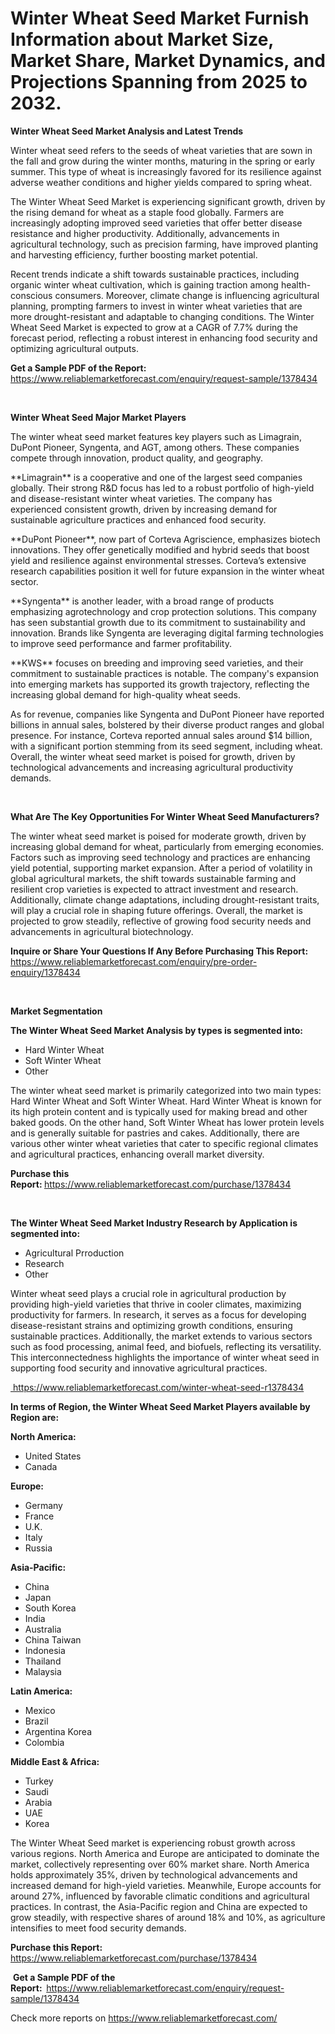 <p><h1>Winter Wheat Seed Market Furnish Information about Market Size, Market Share, Market Dynamics, and Projections Spanning from 2025 to 2032.</h1></p><p><strong>Winter Wheat Seed Market Analysis and Latest Trends</strong></p>
<p><p>Winter wheat seed refers to the seeds of wheat varieties that are sown in the fall and grow during the winter months, maturing in the spring or early summer. This type of wheat is increasingly favored for its resilience against adverse weather conditions and higher yields compared to spring wheat.</p><p>The Winter Wheat Seed Market is experiencing significant growth, driven by the rising demand for wheat as a staple food globally. Farmers are increasingly adopting improved seed varieties that offer better disease resistance and higher productivity. Additionally, advancements in agricultural technology, such as precision farming, have improved planting and harvesting efficiency, further boosting market potential.</p><p>Recent trends indicate a shift towards sustainable practices, including organic winter wheat cultivation, which is gaining traction among health-conscious consumers. Moreover, climate change is influencing agricultural planning, prompting farmers to invest in winter wheat varieties that are more drought-resistant and adaptable to changing conditions. The Winter Wheat Seed Market is expected to grow at a CAGR of 7.7% during the forecast period, reflecting a robust interest in enhancing food security and optimizing agricultural outputs.</p></p>
<p><strong>Get a Sample PDF of the Report:&nbsp;</strong> <a href="https://www.reliablemarketforecast.com/enquiry/request-sample/1378434?utm_campaign=3203&utm_medium=2&utm_source=Github&utm_content=ia&utm_term=30032025&utm_id=winter-wheat-seed">https://www.reliablemarketforecast.com/enquiry/request-sample/1378434</a></p>
<p>&nbsp;</p>
<p><strong>Winter Wheat Seed Major Market Players</strong></p>
<p><p>The winter wheat seed market features key players such as Limagrain, DuPont Pioneer, Syngenta, and AGT, among others. These companies compete through innovation, product quality, and geography.</p><p>**Limagrain** is a cooperative and one of the largest seed companies globally. Their strong R&D focus has led to a robust portfolio of high-yield and disease-resistant winter wheat varieties. The company has experienced consistent growth, driven by increasing demand for sustainable agriculture practices and enhanced food security.</p><p>**DuPont Pioneer**, now part of Corteva Agriscience, emphasizes biotech innovations. They offer genetically modified and hybrid seeds that boost yield and resilience against environmental stresses. Corteva’s extensive research capabilities position it well for future expansion in the winter wheat sector.</p><p>**Syngenta** is another leader, with a broad range of products emphasizing agrotechnology and crop protection solutions. This company has seen substantial growth due to its commitment to sustainability and innovation. Brands like Syngenta are leveraging digital farming technologies to improve seed performance and farmer profitability.</p><p>**KWS** focuses on breeding and improving seed varieties, and their commitment to sustainable practices is notable. The company's expansion into emerging markets has supported its growth trajectory, reflecting the increasing global demand for high-quality wheat seeds.</p><p>As for revenue, companies like Syngenta and DuPont Pioneer have reported billions in annual sales, bolstered by their diverse product ranges and global presence. For instance, Corteva reported annual sales around $14 billion, with a significant portion stemming from its seed segment, including wheat. Overall, the winter wheat seed market is poised for growth, driven by technological advancements and increasing agricultural productivity demands.</p></p>
<p>&nbsp;</p>
<p><strong>What Are The Key Opportunities For Winter Wheat Seed Manufacturers?</strong></p>
<p><p>The winter wheat seed market is poised for moderate growth, driven by increasing global demand for wheat, particularly from emerging economies. Factors such as improving seed technology and practices are enhancing yield potential, supporting market expansion. After a period of volatility in global agricultural markets, the shift towards sustainable farming and resilient crop varieties is expected to attract investment and research. Additionally, climate change adaptations, including drought-resistant traits, will play a crucial role in shaping future offerings. Overall, the market is projected to grow steadily, reflective of growing food security needs and advancements in agricultural biotechnology.</p></p>
<p><strong>Inquire or Share Your Questions If Any Before Purchasing This Report:</strong> <a href="https://www.reliablemarketforecast.com/enquiry/pre-order-enquiry/1378434?utm_campaign=3203&utm_medium=2&utm_source=Github&utm_content=ia&utm_term=30032025&utm_id=winter-wheat-seed">https://www.reliablemarketforecast.com/enquiry/pre-order-enquiry/1378434</a></p>
<p>&nbsp;</p>
<p><strong>Market Segmentation</strong></p>
<p><strong>The Winter Wheat Seed Market Analysis by types is segmented into:</strong></p>
<p><ul><li>Hard Winter Wheat</li><li>Soft Winter Wheat</li><li>Other</li></ul></p>
<p><p>The winter wheat seed market is primarily categorized into two main types: Hard Winter Wheat and Soft Winter Wheat. Hard Winter Wheat is known for its high protein content and is typically used for making bread and other baked goods. On the other hand, Soft Winter Wheat has lower protein levels and is generally suitable for pastries and cakes. Additionally, there are various other winter wheat varieties that cater to specific regional climates and agricultural practices, enhancing overall market diversity.</p></p>
<p><strong>Purchase this Report:&nbsp;</strong><a href="https://www.reliablemarketforecast.com/purchase/1378434?utm_campaign=3203&utm_medium=2&utm_source=Github&utm_content=ia&utm_term=30032025&utm_id=winter-wheat-seed">https://www.reliablemarketforecast.com/purchase/1378434</a></p>
<p>&nbsp;</p>
<p><strong>The Winter Wheat Seed Market Industry Research by Application is segmented into:</strong></p>
<p><ul><li>Agricultural Prroduction</li><li>Research</li><li>Other</li></ul></p>
<p><p>Winter wheat seed plays a crucial role in agricultural production by providing high-yield varieties that thrive in cooler climates, maximizing productivity for farmers. In research, it serves as a focus for developing disease-resistant strains and optimizing growth conditions, ensuring sustainable practices. Additionally, the market extends to various sectors such as food processing, animal feed, and biofuels, reflecting its versatility. This interconnectedness highlights the importance of winter wheat seed in supporting food security and innovative agricultural practices.</p></p>
<p><a href="https://www.reliablemarketforecast.com/winter-wheat-seed-r1378434?utm_campaign=3203&utm_medium=2&utm_source=Github&utm_content=ia&utm_term=30032025&utm_id=winter-wheat-seed">&nbsp;https://www.reliablemarketforecast.com/winter-wheat-seed-r1378434</a></p>
<p><strong>In terms of Region, the Winter Wheat Seed Market Players available by Region are:</strong></p>
<p>
    <p> <strong> North America: </strong>
        <ul>
            <li>United States</li>
            <li>Canada</li>
        </ul>
        </p> 
    <p> <strong> Europe: </strong>
        <ul>
            <li>Germany</li>
            <li>France</li>
            <li>U.K.</li>
            <li>Italy</li>
            <li>Russia</li>
        </ul>
        </p> 
    <p> <strong> Asia-Pacific: </strong>
        <ul>
            <li>China</li>
            <li>Japan</li>
            <li>South Korea</li>
            <li>India</li>
            <li>Australia</li>
            <li>China Taiwan</li>
            <li>Indonesia</li>
            <li>Thailand</li>
            <li>Malaysia</li>
        </ul>
        </p> 
    <p> <strong> Latin America: </strong>
        <ul>
            <li>Mexico</li>
            <li>Brazil</li>
            <li>Argentina Korea</li>
            <li>Colombia</li>
        </ul>
        </p> 
    <p> <strong> Middle East & Africa: </strong>
        <ul>
            <li>Turkey</li>
            <li>Saudi</li>
            <li>Arabia</li>
            <li>UAE</li>
            <li>Korea</li>
        </ul>
    </p>
    </p>
<p><p>The Winter Wheat Seed market is experiencing robust growth across various regions. North America and Europe are anticipated to dominate the market, collectively representing over 60% market share. North America holds approximately 35%, driven by technological advancements and increased demand for high-yield varieties. Meanwhile, Europe accounts for around 27%, influenced by favorable climatic conditions and agricultural practices. In contrast, the Asia-Pacific region and China are expected to grow steadily, with respective shares of around 18% and 10%, as agriculture intensifies to meet food security demands.</p></p>
<p><strong>Purchase this Report: </strong><a href="https://www.reliablemarketforecast.com/purchase/1378434?utm_campaign=3203&utm_medium=2&utm_source=Github&utm_content=ia&utm_term=30032025&utm_id=winter-wheat-seed">https://www.reliablemarketforecast.com/purchase/1378434</a></p>
<p>&nbsp;<strong>Get a Sample PDF of the Report:&nbsp;&nbsp;</strong><a href="https://www.reliablemarketforecast.com/enquiry/request-sample/1378434?utm_campaign=3203&utm_medium=2&utm_source=Github&utm_content=ia&utm_term=30032025&utm_id=winter-wheat-seed">https://www.reliablemarketforecast.com/enquiry/request-sample/1378434</a></p>
<p><strong></strong></p>
<p>Check more reports on <a href="https://www.reliablemarketforecast.com/?utm_campaign=3203&utm_medium=2&utm_source=Github&utm_content=ia&utm_term=30032025&utm_id=winter-wheat-seed">https://www.reliablemarketforecast.com/</a></p>
